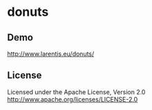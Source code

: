 donuts
======

Demo
----
http://www.larentis.eu/donuts/

License
-------
Licensed under the Apache License, Version 2.0
http://www.apache.org/licenses/LICENSE-2.0
